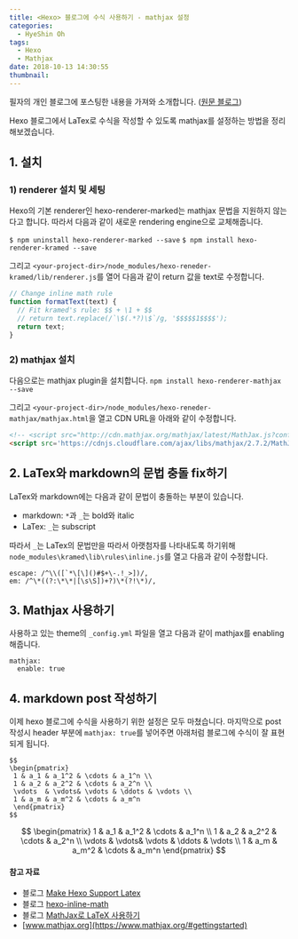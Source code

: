 ```yaml
---
title: <Hexo> 블로그에 수식 사용하기 - mathjax 설정
categories:
  - HyeShin Oh
tags:
  - Hexo
  - Mathjax
date: 2018-10-13 14:30:55
thumbnail:
---
```


필자의 개인 블로그에 포스팅한 내용을 가져와 소개합니다. ([원문 블로그](https://hyeshinoh.github.io/2018/10/24/hexo_mathjax_00/))


Hexo 블로그에서 LaTex로 수식을 작성할 수 있도록 mathjax를 설정하는 방법을 정리해보겠습니다.


## 1. 설치

### 1) renderer 설치 및 세팅

Hexo의 기본 renderer인 hexo-renderer-marked는 mathjax 문법을 지원하지 않는다고 합니다. 따라서 다음과 같이 새로운 rendering engine으로 교체해줍니다.

`$ npm uninstall hexo-renderer-marked --save`
`$ npm install hexo-renderer-kramed --save`


그리고 `<your-project-dir>/node_modules/hexo-reneder-kramed/lib/renderer.js`를 열어 다음과 같이 return 값을 text로 수정합니다.

```javascript
// Change inline math rule
function formatText(text) {
  // Fit kramed's rule: $$ + \1 + $$
  // return text.replace(/`\$(.*?)\$`/g, '$$$$$1$$$$');
  return text;
}
```
### 2) mathjax 설치

다음으로는 mathjax plugin을 설치합니다.
`npm install hexo-renderer-mathjax --save`

그리고 `<your-project-dir>/node_modules/hexo-reneder-mathjax/mathjax.html`을 열고 CDN URL을 아래와 같이 수정합니다.

```html
<!-- <script src="http://cdn.mathjax.org/mathjax/latest/MathJax.js?config=TeX-AMS-MML_HTMLorMML"></script> -->
<script src='https://cdnjs.cloudflare.com/ajax/libs/mathjax/2.7.2/MathJax.js?config=TeX-MML-AM_CHTML'></script>
```


## 2. LaTex와 markdown의 문법 충돌 fix하기
LaTex와 markdown에는 다음과 같이 문법이 충돌하는 부분이 있습니다. 
- markdown: `*`과 `_`는 bold와 italic
- LaTex: `_`는 subscript

따라서 `_`는 LaTex의 문법만을 따라서 아랫첨자를 나타내도록 하기위해`node_modules\kramed\lib\rules\inline.js`를 열고 다음과 같이 수정합니다.

```
escape: /^\\([`*\[\]()#$+\-.!_>])/,
em: /^\*((?:\*\*|[\s\S])+?)\*(?!\*)/,
```

## 3. Mathjax 사용하기

사용하고 있는 theme의 `_config.yml` 파일을 열고 다음과 같이 mathjax를 enabling 해줍니다.

```
mathjax:
  enable: true
```

## 4. markdown post 작성하기

이제 hexo 블로그에 수식을 사용하기 위한 설정은 모두 마쳤습니다.
마지막으로 post 작성시 header 부분에 `mathjax: true`를 넣어주면 아래처럼 블로그에 수식이 잘 표현되게 됩니다.

```
$$
\begin{pmatrix}
 1 & a_1 & a_1^2 & \cdots & a_1^n \\
 1 & a_2 & a_2^2 & \cdots & a_2^n \\
 \vdots  & \vdots& \vdots & \ddots & \vdots \\
 1 & a_m & a_m^2 & \cdots & a_m^n    
 \end{pmatrix}
$$
```

$$
\begin{pmatrix}
 1 & a_1 & a_1^2 & \cdots & a_1^n \\
 1 & a_2 & a_2^2 & \cdots & a_2^n \\
 \vdots  & \vdots& \vdots & \ddots & \vdots \\
 1 & a_m & a_m^2 & \cdots & a_m^n    
 \end{pmatrix}
$$



#### 참고 자료
- 블로그 [Make Hexo Support Latex](https://www.infiniteft.xyz/2018/03/21/make-hexo-support-latex/)
- 블로그 [hexo-inline-math](https://irongaea.github.io/2018/08/21/hexo-inline-math/)
- 블로그 [MathJax로 LaTeX 사용하기](https://johngrib.github.io/wiki/mathjax-latex/#3-%EB%8F%84%EA%B5%AC)
- [www.mathjax.org](https://www.mathjax.org/#gettingstarted)

